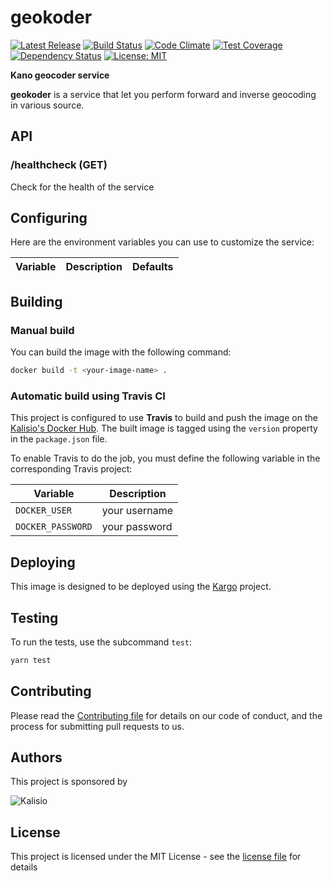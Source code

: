 # geokoder

[![Latest Release](https://img.shields.io/github/v/tag/kalisio/geokoder?sort=semver&label=latest)](https://github.com/kalisio/geokoder/releases)
[![Build Status](https://app.travis-ci.com/kalisio/geokoder.svg?branch=master)](https://app.travis-ci.com/kalisio/geokoder)
[![Code Climate](https://codeclimate.com/github/kalisio/geokoder/badges/gpa.svg)](https://codeclimate.com/github/kalisio/geokoder)
[![Test Coverage](https://codeclimate.com/github/kalisio/geokoder/badges/coverage.svg)](https://codeclimate.com/github/kalisio/geokoder/coverage)
[![Dependency Status](https://img.shields.io/david/kalisio/geokoder.svg?style=flat-square)](https://david-dm.org/kalisio/geokoder)
[![License: MIT](https://img.shields.io/badge/License-MIT-yellow.svg)](https://opensource.org/licenses/MIT)

**Kano geocoder service**

**geokoder** is a service that let you perform forward and inverse geocoding in various source.

## API

### /healthcheck (GET)

Check for the health of the service

## Configuring

Here are the environment variables you can use to customize the service:

| Variable  | Description | Defaults |
|-----------| ------------| ------------|

## Building

### Manual build 

You can build the image with the following command:

```bash
docker build -t <your-image-name> .
```

### Automatic build using Travis CI

This project is configured to use **Travis** to build and push the image on the [Kalisio's Docker Hub](https://hub.docker.com/u/kalisio/).
The built image is tagged using the `version` property in the `package.json` file.

To enable Travis to do the job, you must define the following variable in the corresponding Travis project:

| Variable  | Description |
|-----------| ------------|
| `DOCKER_USER` | your username |
| `DOCKER_PASSWORD` | your password |

## Deploying

This image is designed to be deployed using the [Kargo](https://kalisio.github.io/kargo/) project.

## Testing

To run the tests, use the subcommand `test`: 

```bash
yarn test
```

## Contributing

Please read the [Contributing file](./.github/CONTRIBUTING.md) for details on our code of conduct, and the process for submitting pull requests to us.

## Authors

This project is sponsored by 

![Kalisio](https://s3.eu-central-1.amazonaws.com/kalisioscope/kalisio/kalisio-logo-black-256x84.png)

## License

This project is licensed under the MIT License - see the [license file](./LICENSE.md) for details
